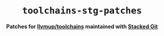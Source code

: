 <div align="center">
  <h1><code>toolchains-stg-patches</code></h1>
  <p>
    <strong>Patches for <a href="https://github.com/llvmup/toolchains">llvmup/toolchains</a> maintained with <a href="https://stacked-git.github.io">Stacked Git</a></strong>
  </p>
</div>